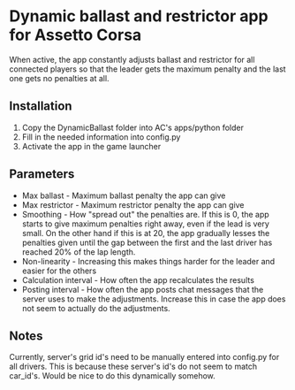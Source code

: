 # Dynamic ballast and restrictor app for Assetto Corsa
When active, the app constantly adjusts ballast and restrictor for all connected players so that the leader gets the maximum penalty and the last one gets no penalties at all.

## Installation
1) Copy the DynamicBallast folder into AC's apps/python folder
2) Fill in the needed information into config.py
3) Activate the app in the game launcher

## Parameters
* Max ballast - Maximum ballast penalty the app can give
* Max restrictor - Maximum restrictor penalty the app can give
* Smoothing - How "spread out" the penalties are. If this is 0, the app starts to give maximum penalties right away, even if the lead is very small. On the other hand if this is at 20, the app gradually lesses the penalties given until the gap between the first and the last driver has reached 20% of the lap length.
* Non-linearity - Increasing this makes things harder for the leader and easier for the others
* Calculation interval - How often the app recalculates the results
* Posting interval - How often the app posts chat messages that the server uses to make the adjustments. Increase this in case the app does not seem to actually do the adjustments.

## Notes
Currently, server's grid id's need to be manually entered into config.py for all drivers. This is because these server's id's do not seem to match car_id's. Would be nice to do this dynamically somehow.
